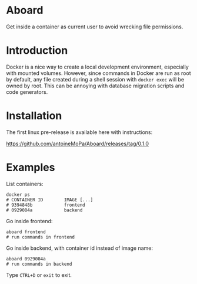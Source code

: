 # Aboard
Get inside a container as current user to avoid wrecking file permissions.

# Introduction
Docker is a nice way to create a local development environment, especially with mounted volumes. However, since commands in Docker are run as root by default, any file created during a shell session with `docker exec` will be owned by root. This can be annoying with database migration scripts and code generators.

# Installation

The first linux pre-release is available here with instructions:

https://github.com/antoineMoPa/Aboard/releases/tag/0.1.0

# Examples

List containers:

    docker ps
    # CONTAINER ID        IMAGE [...]
    # 9394848b            frontend
    # 0929084a            backend

Go inside frontend:

    aboard frontend
    # run commands in frontend

Go inside backend, with container id instead of image name:

    aboard 0929084a
    # run commands in backend
    
Type `CTRL+D` or `exit` to exit.
